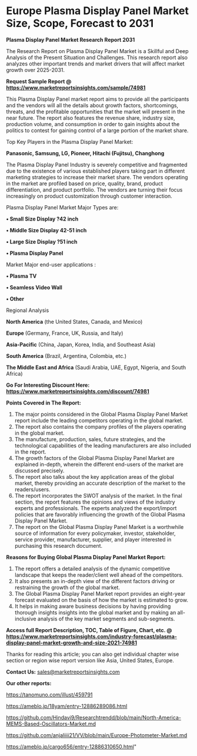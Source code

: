 # Europe Plasma Display Panel Market Size, Scope, Forecast to 2031

<strong>Plasma Display Panel Market Research Report 2031</strong>

The Research Report on Plasma Display Panel Market is a Skillful and Deep Analysis of the Present Situation and Challenges. This research report also analyzes other important trends and market drivers that will affect market growth over 2025-2031.

<strong>Request Sample Report @ <a href=https://www.marketreportsinsights.com/sample/74981>https://www.marketreportsinsights.com/sample/74981</a></strong>

This Plasma Display Panel market report aims to provide all the participants and the vendors will all the details about growth factors, shortcomings, threats, and the profitable opportunities that the market will present in the near future. The report also features the revenue share, industry size, production volume, and consumption in order to gain insights about the politics to contest for gaining control of a large portion of the market share.

Top Key Players in the Plasma Display Panel Market:

<strong>Panasonic, Samsung, LG, Pioneer, Hitachi (Fujitsu), Changhong</strong>

The Plasma Display Panel Industry is severely competitive and fragmented due to the existence of various established players taking part in different marketing strategies to increase their market share. The vendors operating in the market are profiled based on price, quality, brand, product differentiation, and product portfolio. The vendors are turning their focus increasingly on product customization through customer interaction.

Plasma Display Panel Market Major Types are:

<strong>• Small Size Display ?42 inch

• Middle Size Display 42-51 inch

• Large Size Display ?51 inch

• Plasma Display Panel</strong>

Market Major end-user applications :

<strong>• Plasma TV

• Seamless Video Wall

• Other</strong>

Regional Analysis

</u><strong><b>North America</b></strong> (the United States, Canada, and Mexico)

<strong><b>Europe </b></strong>(Germany, France, UK, Russia, and Italy)

<strong><b>Asia-Pacific</b></strong> (China, Japan, Korea, India, and Southeast Asia)

<strong><b>South America</b></strong> (Brazil, Argentina, Colombia, etc.)

<strong><b>The Middle East and Africa</b></strong> (Saudi Arabia, UAE, Egypt, Nigeria, and South Africa)

<strong>Go For Interesting Discount Here: <a href=https://www.marketreportsinsights.com/discount/74981>https://www.marketreportsinsights.com/discount/74981</a></strong>

<strong>Points Covered in The Report:</strong>
<ol>
  <li>The major points considered in the Global Plasma Display Panel Market report include the leading competitors operating in the global market.</li>
  <li>The report also contains the company profiles of the players operating in the global market.</li>
  <li>The manufacture, production, sales, future strategies, and the technological capabilities of the leading manufacturers are also included in the report.</li>
  <li>The growth factors of the Global Plasma Display Panel Market are explained in-depth, wherein the different end-users of the market are discussed precisely.</li>
  <li>The report also talks about the key application areas of the global market, thereby providing an accurate description of the market to the readers/users.</li>
  <li>The report incorporates the SWOT analysis of the market. In the final section, the report features the opinions and views of the industry experts and professionals. The experts analyzed the export/import policies that are favorably influencing the growth of the Global Plasma Display Panel Market.</li>
  <li>The report on the Global Plasma Display Panel Market is a worthwhile source of information for every policymaker, investor, stakeholder, service provider, manufacturer, supplier, and player interested in purchasing this research document.</li>
</ol>
<strong>Reasons for Buying Global Plasma Display Panel Market Report:</strong>

<ol>
  <li>The report offers a detailed analysis of the dynamic competitive landscape that keeps the reader/client well ahead of the competitors.</li>
  <li>It also presents an in-depth view of the different factors driving or restraining the growth of the global market.</li>
  <li>The Global Plasma Display Panel Market report provides an eight-year forecast evaluated on the basis of how the market is estimated to grow.</li>
  <li>It helps in making aware business decisions by having providing thorough insights insights into the global market and by making an all-inclusive analysis of the key market segments and sub-segments.</li>
</ol>
<strong>Access full Report Description, TOC, Table of Figure, Chart, etc. @ <a href=https://www.marketreportsinsights.com/industry-forecast/plasma-display-panel-market-growth-and-size-2021-74981>https://www.marketreportsinsights.com/industry-forecast/plasma-display-panel-market-growth-and-size-2021-74981</a></strong>


Thanks for reading this article; you can also get individual chapter wise section or region wise report version like Asia, United States, Europe.

<strong>Contact Us:</strong>
sales@marketreportsinsights.com

<strong>Our other reports:</strong>

<a href=https://tanomuno.com/illust/459791>https://tanomuno.com/illust/459791</a>

<a href=https://ameblo.jp/18yam/entry-12886289086.html>https://ameblo.jp/18yam/entry-12886289086.html</a>

<a href=https://github.com/Hindavi9/Researchtrendd/blob/main/North-America-MEMS-Based-Oscillators-Market.md>https://github.com/Hindavi9/Researchtrendd/blob/main/North-America-MEMS-Based-Oscillators-Market.md</a>

<a href=https://github.com/anjaliiii21/VV/blob/main/Europe-Photometer-Market.md>https://github.com/anjaliiii21/VV/blob/main/Europe-Photometer-Market.md</a>

<a href=https://ameblo.jp/cargo656/entry-12886310650.html>https://ameblo.jp/cargo656/entry-12886310650.html</a>"
